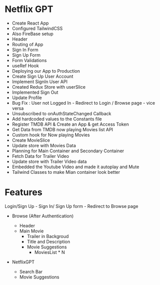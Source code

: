 # Netflix GPT

- Create React App
- Configured TailwindCSS
- Also FireBase setup
- Header
- Routing of App
- Sign In Form
- Sign Up Form 
- Form Validations
- useRef Hook
- Deploying our App to Production
- Create Sign Up User Account
- Implement SignIn User API
- Created Redux Store with userSlice
- Implemented Sign Out
- Update Profile
- Bug Fix : User not Logged In - Redirect to Login / Browse page - vice versa
- Unsubscribed to onAuthStateChanged Callback
- Add hardcoded values to the Constants file
- Register TMDB API & Create an App & get Access Token
- Get Data from TMDB now playing Movies list API
- Custom hook for Now playing Movies
- Create MovieSlice
- Update store with Movies Data
- Planning for Main Container and Secondary Container
- Fetch Data for Trailer Video
- Update store with Trailer Video data
- Embedded the Youtube Video and made it autoplay and Mute
- Tailwind Classes to make Mian container look  better


# Features
Login/Sign Up
    - Sign In/ Sign Up form
    - Redirect to Browse page
 
- Browse (After Authentication)
    - Header
    - Main Movie
        - Trailer in Backgroud 
        - Title and Description
        - Movie Suggestions 
            - MoviesList * N

- NetflixGPT
    - Search Bar
    - Movie Suggestions
